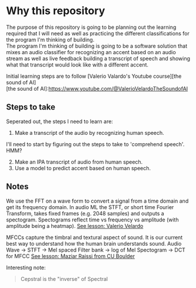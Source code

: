 # Why this repository

The purpose of this repository is going to be planning out the learning required that I will need as well as practicing the different classifications for the program I'm thinking of building.  
The program I'm thinking of building is going to be a software solution that mixes an audio classifier for recognizing an accent based on an audio stream as well as live feedback building a transcript of speech and showing what that transcript would look like with a different accent.  

Initial learning steps are to follow [Valerio Valardo's Youtube course][the sound of AI]  
[the sound of AI]:https://www.youtube.com/@ValerioVelardoTheSoundofAI

## Steps to take

Seperated out, the steps I need to learn are:
1. Make a transcript of the audio by recognizing human speech.

 I'll need to start by figuring out the steps to take to 'comprehend speech'. HMM?

2. Make an IPA transcript of audio from human speech.
3. Use a model to predict accent based on human speech.

## Notes 

We use the FFT on a wave form to convert a signal from a time domain and get its frequency domain. In audio ML the STFT, or short time Fourier Transform, takes fixed frames (e.g. 2048 samples) and outputs a spectogram. Spectograms reflect time vs frequency vs amplitude (with amplitude being a heatmap). [See lesson: Valerio Velardo](https://youtu.be/m3XbqfIij_Y?t=1004) 

MFCCs capture the timbral and textural aspect of sound. It is our current best way to understand how the human brain understands sound. Audio Wave -> STFT -> Mel spaced Filter bank -> log of Mel Spectogram -> DCT for MFCC [See lesson: Maziar Raissi from CU Boulder](https://www.youtube.com/watch?v=hF72sY70_IQ)

Interesting note: 
> Cepstral is the "inverse" of Spectral
